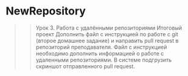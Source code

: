 # NewRepository

>> Урок 3. Работа с удалёнными репозиториями
> Итоговый проект
> Дополнить файл с инструкцией по работе с git (второе домашнее задание) и направить pull request в репозиторий преподавателя.
> Файл с инструкцией необходимо дополнить информацией о работе с удаленными репозиториями.
> В системе подгрузить скриншот отправленного pull request.
